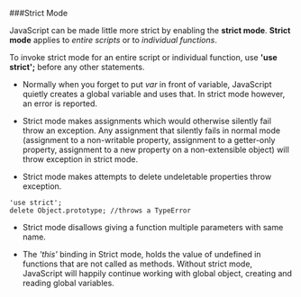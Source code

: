 ###Strict Mode

JavaScript can be made little more strict by enabling the **strict mode**. **Strict mode** applies to _entire scripts_ or to _individual functions_.

To invoke strict mode for an entire script or individual function, use **'use strict';** before any other statements.

* Normally when you forget to put _var_ in front of variable, JavaScript quietly creates a global variable and uses that. In strict mode however, an error is reported.

* Strict mode makes assignments which would otherwise silently fail throw an exception. Any assignment that silently fails in normal mode (assignment to a non-writable property, assignment to a getter-only property, assignment to a new property on a non-extensible object) will throw exception in strict mode.

* Strict mode makes attempts to delete undeletable properties throw exception.
```
'use strict';
delete Object.prototype; //throws a TypeError
```

* Strict mode disallows giving a function multiple parameters with same name.

* The _'this'_ binding in Strict mode, holds the value of undefined in functions that are not called as methods. Without strict mode, JavaScript will happily continue working with global object, creating and reading global variables.
